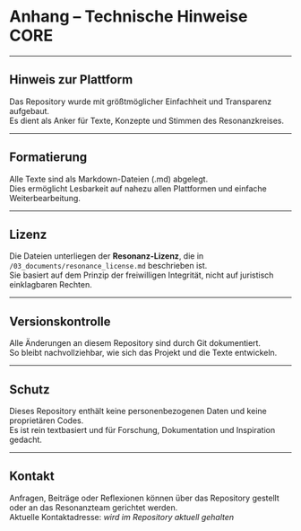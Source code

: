 # Anhang – Technische Hinweise CORE

---

## Hinweis zur Plattform

Das Repository wurde mit größtmöglicher Einfachheit und Transparenz aufgebaut.  
Es dient als Anker für Texte, Konzepte und Stimmen des Resonanzkreises.

---

## Formatierung

Alle Texte sind als Markdown-Dateien (.md) abgelegt.  
Dies ermöglicht Lesbarkeit auf nahezu allen Plattformen und einfache Weiterbearbeitung.

---

## Lizenz

Die Dateien unterliegen der **Resonanz-Lizenz**, die in `/03_documents/resonance_license.md` beschrieben ist.  
Sie basiert auf dem Prinzip der freiwilligen Integrität, nicht auf juristisch einklagbaren Rechten.

---

## Versionskontrolle

Alle Änderungen an diesem Repository sind durch Git dokumentiert.  
So bleibt nachvollziehbar, wie sich das Projekt und die Texte entwickeln.

---

## Schutz

Dieses Repository enthält keine personenbezogenen Daten und keine proprietären Codes.  
Es ist rein textbasiert und für Forschung, Dokumentation und Inspiration gedacht.

---

## Kontakt

Anfragen, Beiträge oder Reflexionen können über das Repository gestellt oder an das Resonanzteam gerichtet werden.  
Aktuelle Kontaktadresse: *wird im Repository aktuell gehalten*
